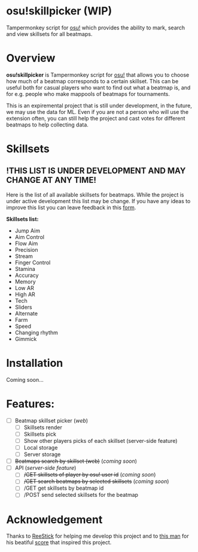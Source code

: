 # osu!skillpicker (WIP)

Tampermonkey script for [osu!](osu.ppy.sh) which provides the ability to mark, search and view skillsets for all beatmaps.

# Overview

**osu!skillpicker** is Tampermonkey script for [osu!](osu.ppy.sh) that allows you to choose how much of a beatmap corresponds to a certain skillset. This can be useful both for casual players who want to find out what a beatmap is, and for e.g. people who make mappools of beatmaps for tournaments. 

This is an expiremental project that is still under development, in the future, we may use the data for ML. Even if you are not a person who will use the extension often, you can still help the project and cast votes for different beatmaps to help collecting data.

# Skillsets

## !THIS LIST IS UNDER DEVELOPMENT AND MAY CHANGE AT ANY TIME!

Here is the list of all available skillsets for beatmaps. While the project is under active development this list may be change. If you have any ideas to improve this list you can leave feedback in this [form](https://forms.gle/ZbUEbZ1y3nWSNhhp8).


**Skillsets list:**

- Jump Aim
- Aim Control
- Flow Aim
- Precision
- Stream
- Finger Control
- Stamina
- Accuracy
- Memory
- Low AR
- High AR
- Tech
- Sliders
- Alternate
- Farm
- Speed
- Changing rhythm
- Gimmick

# Installation

Coming soon...

# Features:
- [ ] Beatmap skillset picker (*web*)
  - [ ] Skillsets render
  - [ ] Skillsets pick
  - [ ] Show other players picks of each skillset (server-side feature)
  - [ ] Local storage
  - [ ] Server storage
- [ ] ~~Beatmaps search by skillset (web)~~ (*coming soon*)
- [ ] API (*server-side feature*)
  - [ ] ~~/GET skillsets of player by osu! user id~~ (*coming soon*)
  - [ ] ~~/GET search beatmaps by selected skillsets~~ (*coming soon*)
  - [ ] /GET get skillsets by beatmap id
  - [ ] /POST send selected skillsets for the beatmap

# Acknowledgement

Thanks to [ReeStick](https://github.com/ReeStick) for helping me develop this project and to [this man](https://osu.ppy.sh/users/9269034) for his beatiful [score](https://osu.ppy.sh/scores/1777987420) that inspired this project.
